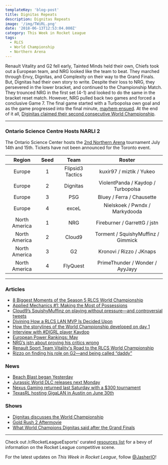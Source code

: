 ```yaml
---
templateKey: 'blog-post'
title: Dignitas Repeats
description: Dignitas Repeats
image: '/img/TWiRL.png'
date: '2018-06-13T12:53:04.000Z'
category: This Week in Rocket League
tags:
  - RLCS
  - World Championship
  - Northern Arena
---
```


Renault Vitality and G2 fell early, Tainted Minds held their own, Chiefs took out a European team, and NRG looked like the team to beat. They marched through Envy, Dignitas, and Complexity on their way to the Grand Finals. But, Dignitas had their own story to write. Despite their loss to NRG, they persevered in the lower bracket, and continued to the Championship Match. They trounced NRG in the first set (4-1) and looked to do the same in the bracket reset match. However, NRG pulled back two games and forced a conclusive Game 7. The final game started with a Turbopolsa own goal and as the game progressed into the final minute, [mayhem ensued](https://twitter.com/TeamDignitas/status/1005920458200383489). At the end of it all, [Diginitas claimed their second consecutive World Championship](http://rocketeers.gg/rlcs-season-5-world-champions/). 

---

### Ontario Science Centre Hosts NARLI 2

The Ontario Science Center hosts the [2nd Northern Arena](https://twitter.com/NorthernArena/status/1006206410286194688) tournament July 14th and 15th. Tickets have not been announced for the Toronto event. 

| Region | Seed | Team | Roster |
|:-------------:|:----:|:----------------:|:----------------------------------:|
| Europe | 1 | Flipsid3 Tactics | kuxir97 / miztik / Yukeo |
| Europe | 2 | Dignitas | ViolentPanda / Kaydop / Turbopolsa |
| Europe | 3 | PSG | Bluey / Ferra / Chausette |
| Europe | 4 | exceL | Nielskoek / Pwndx / Markydooda |
| North America | 1 | NRG | Fireburner / GarrettG / jstn |
| North America | 2 | Cloud9 | Torment / SquishyMuffinz / Gimmick |
| North America | 3 | G2 | Kronovi / Rizzo / JKnaps |
| North America | 4 | FlyQuest | PrimeThunder / Wonder / AyyJayy |

---

### Articles

* [8 Biggest Moments of the Season 5 RLCS World Championship](https://www.redbull.com/us-en/rlcs-world-championship-s5-biggest-moments)
* [Applied Mechanics #1: Making the Most of Possessions](http://team-dignitas.net/articles/blogs/rocket-league/12561/rocket-league-applied-mechanics-1-making-the-most-of-possessions)
* [Cloud9’s SquishyMuffinz on playing without pressure—and controversial tweets](http://rocketeers.gg/cloud9-squishymuffinz-rlcs-world-championship-interview/)
* [Divining How a RLCS LAN MVP Is Decided Upon](https://www.reddit.com/r/RocketLeagueEsports/comments/8qg85d/too_much_time_on_my_hands_divining_how_a_rlcs_lan/)
* [How the storylines of the World Championship developed on day 1](http://rocketeers.gg/rlcs-world-championship-day-1-dignitas-chiefs-g2-evil-geniuses/)
* [Interview with #DIGRL player Kaydop](http://team-dignitas.net/articles/news/rocket-league/12579/interview-with-digrl-player-kaydop)
* [European Power Rankings: May](https://www.reddit.com/r/RocketLeagueEsports/comments/8pchaf/eu_power_rankings_weeks_of_0430_0603/)
* [NRG’s jstn about proving his critics wrong](http://rocketeers.gg/interview-nrg-jstn-rlcs-world-championship/)
* [Renault Sport Team Vitality's Road to the RLCS World Championship](https://www.redbull.com/us-en/renault-sport-team-vitality-rocket-league-interview)
* [Rizzo on finding his role on G2—and being called “daddy”](http://rocketeers.gg/g2-rizzo-rlcs-world-championship-interview/)

### News

* [Beach Blast began Yesterday](https://twitter.com/RocketLeague/status/1006220662359318528)
* [Jurassic World DLC releases next Monday](https://www.rocketleague.com/news/jurassic-world-car-pack-dlc/)
* [Nexus Gaming returned last Saturday with a $300 tournament](https://twitter.com/NexusGamingRL/status/1004493141594996736)
* [TexasRL hosting GigaLAN in Austin on June 30th](https://twitter.com/TexasRL/status/1006612235253362688)

### Shows

* [Dignitas discusses the World Championship](https://www.youtube.com/watch?v=4y4TDFAMh1Q)
* [Gold Rush 2 Aftermovie](https://www.youtube.com/watch?v=B41lcVkWCVo)
* [What World Champions Dignitas said after the Grand Finals](http://rocketeers.gg/team-dignitas-rlcs-season-5-world-championship-press-conference/)

---

Check out /r/RocketLeagueEsports' curated [resources list](https://www.reddit.com/r/RocketLeagueEsports/wiki/links) for a bevy of information on the Rocket League competitive scene.

For the latest updates on *This Week in Rocket League*, follow [@JasherIO](https://twitter.com/JasherIO)! 
